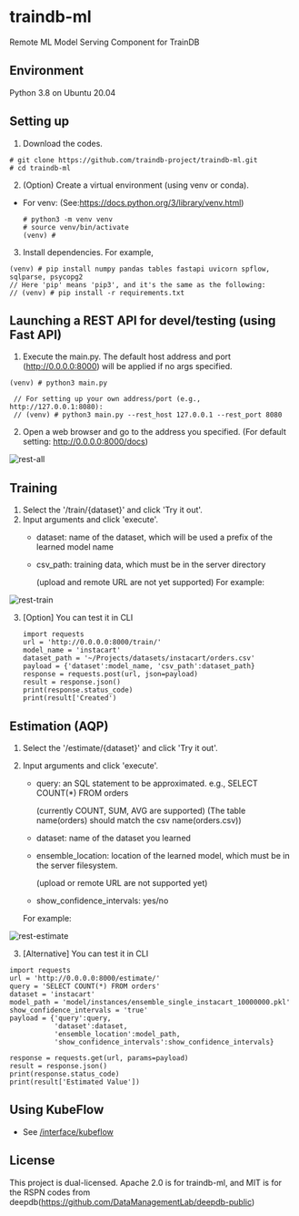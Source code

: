# traindb-ml
Remote ML Model Serving Component for TrainDB

## Environment
Python 3.8 on Ubuntu 20.04

## Setting up
1. Download the codes.
```
# git clone https://github.com/traindb-project/traindb-ml.git
# cd traindb-ml
```
2. (Option) Create a virtual environment (using venv or conda).
  - For venv: (See:https://docs.python.org/3/library/venv.html)
    ```
    # python3 -m venv venv 
    # source venv/bin/activate
    (venv) #
    ```

3. Install dependencies. For example,
```
(venv) # pip install numpy pandas tables fastapi uvicorn spflow, sqlparse, psycopg2
// Here 'pip' means 'pip3', and it's the same as the following:
// (venv) # pip install -r requirements.txt
```
## Launching a REST API for devel/testing (using Fast API)
1. Execute the main.py. The default host address and port (http://0.0.0.0:8000) will be applied if no args specified.
```
(venv) # python3 main.py

 // For setting up your own address/port (e.g., http://127.0.0.1:8080):
 // (venv) # python3 main.py --rest_host 127.0.0.1 --rest_port 8080
```

2. Open a web browser and go to the address you specified.
(For default setting: http://0.0.0.0:8000/docs)

![rest-all](https://user-images.githubusercontent.com/24988105/186143057-fcd91ee1-3f1e-4ad0-b22d-7819c8ccc83a.png)

## Training
1. Select the '/train/{dataset}' and click 'Try it out'.
2. Input arguments and click 'execute'. 
   - dataset: name of the dataset, which will be used a prefix of the learned model name
   - csv_path: training data, which must be in the server directory
   
     (upload and remote URL are not yet supported)
   For example:

![rest-train](https://user-images.githubusercontent.com/24988105/186143267-283a060c-33d7-443c-9c7f-ba4e448e1346.png)

3. [Option] You can test it in CLI
   ```
   import requests
   url = 'http://0.0.0.0:8000/train/'
   model_name = 'instacart'
   dataset_path = '~/Projects/datasets/instacart/orders.csv'
   payload = {'dataset':model_name, 'csv_path':dataset_path}
   response = requests.post(url, json=payload)
   result = response.json()
   print(response.status_code)
   print(result['Created')
   ```

## Estimation (AQP)
1. Select the '/estimate/{dataset}' and click 'Try it out'.
2. Input arguments and click 'execute'.
   - query: an SQL statement to be approximated. e.g., SELECT COUNT(*) FROM orders
   
     (currently COUNT, SUM, AVG are supported)
     (The table name(orders) should match the csv name(orders.csv))
   - dataset: name of the dataset you learned
   - ensemble_location: location of the learned model, which must be in the server filesystem.
   
     (upload or remote URL are not supported yet)
   - show_confidence_intervals: yes/no
   
   For example:

![rest-estimate](https://user-images.githubusercontent.com/24988105/186143491-186f857c-02ff-4daf-9241-e3c53598c5da.png)

3. [Alternative] You can test it in CLI
  ```
  import requests
  url = 'http://0.0.0.0:8000/estimate/'
  query = 'SELECT COUNT(*) FROM orders'
  dataset = 'instacart'
  model_path = 'model/instances/ensemble_single_instacart_10000000.pkl'
  show_confidence_intervals = 'true'
  payload = {'query':query,
             'dataset':dataset,
             'ensemble_location':model_path,
             'show_confidence_intervals':show_confidence_intervals}

  response = requests.get(url, params=payload)
  result = response.json()
  print(response.status_code)
  print(result['Estimated Value'])
  ```
## Using KubeFlow
- See [/interface/kubeflow](https://github.com/traindb-project/traindb-ml/tree/main/interface/kubeflow)

## License
This project is dual-licensed. Apache 2.0 is for traindb-ml, and MIT is for the RSPN codes from deepdb(https://github.com/DataManagementLab/deepdb-public)

